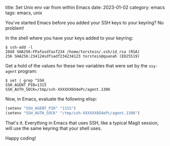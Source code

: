 title: Set Unix env var from within Emacs
date: 2023-01-02
category: emacs
tags: emacs, unix

You've started Emacs before you added your SSH keys to your keyring?
No problem!

In the shell where you have your keys added to your keyring:
```text
$ ssh-add -l
2048 SHA256:FPafasdfasf234 /home/torstein/.ssh/id_rsa (RSA)
256 SHA256:234124sdfsadf234234123 torstein@quanah (ED25519)
```

Get a hold of the values for these two variables that were set by the
`ssy-agent` program:

```text
$ set | grep ^SSH_
SSH_AGENT_PID=1315
SSH_AUTH_SOCK=/tmp/ssh-XXXXXX6O4ePc/agent.1306
```

Now, in Emacs, evaluate the following elisp:
```lisp
(setenv "SSH_AGENT_PID" "1315")
(setenv "SSH_AUTH_SOCK" "/tmp/ssh-XXXXXX6O4ePc/agent.1306")
```

That's it. Everything in Emacs that uses SSH, like a typical Magit
session, will use the same keyring that your shell uses.

Happy coding!
